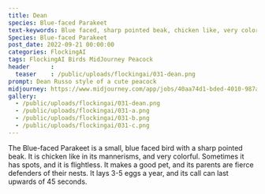 ```yaml
---
title: Dean
species: Blue-faced Parakeet
text-keywords: Blue faced, sharp pointed beak, chicken like, very colorful, sometimes has spots, flightless, makes good pets, parents are fierce defenders of their nests, 3-5 eggs a year, Very long call that can last upwards of 45 seconds. lives in nests in low shrubs
Species: Blue-faced Parakeet
post_date: 2022-09-21 00:00:00
categories: FlockingAI
tags: FlockingAI Birds MidJourney Peacock
header      :
  teaser    : /public/uploads/flockingai/031-dean.png
prompt: Dean Russo style of a cute peacock
midjourney: https://www.midjourney.com/app/jobs/40aa74d1-bded-4010-987a-ff80bcd6e886
gallery: 
  - /public/uploads/flockingai/031-dean.png
  - /public/uploads/flockingai/031-a.png
  - /public/uploads/flockingai/031-b.png
  - /public/uploads/flockingai/031-c.png
---
```


The Blue-faced Parakeet is a small, blue faced bird with a sharp pointed beak. It is chicken like in its mannerisms, and very colorful. Sometimes it has spots, and it is flightless. It makes a good pet, and its parents are fierce defenders of their nests. It lays 3-5 eggs a year, and its call can last upwards of 45 seconds.

